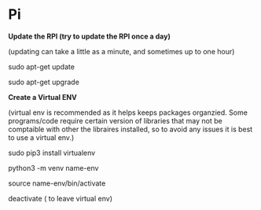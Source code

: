 # Pi

**Update the RPI (try to update the RPI once a day)**




(updating can take a little as a minute, and sometimes up to one hour)







sudo apt-get update

sudo apt-get upgrade 





**Create a Virtual ENV**




(virtual env is recommended as it helps keeps packages organzied. Some programs/code require certain version of libraries that may not be comptaible with other the libraires installed, so to avoid any issues it is best to use a virtual env.)






sudo pip3 install virtualenv

python3 -m venv name-env

source name-env/bin/activate

deactivate ( to leave virtual env)

